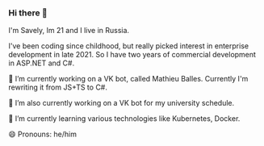 ### Hi there 👋

I'm Savely, Im 21 and I live in Russia.

I've been coding since childhood, but really picked interest in enterprise development in late 2021. So I have two years of commercial development in ASP.NET and C#.

🔭 I’m currently working on a VK bot, called Mathieu Balles. Currently I'm rewriting it from JS+TS to C#.

🔭 I’m also currently working on a VK bot for my university schedule.

🌱 I’m currently learning various technologies like Kubernetes, Docker.

😄 Pronouns: he/him

<!--
**SivkovSavely/SivkovSavely** is a ✨ _special_ ✨ repository because its `README.md` (this file) appears on your GitHub profile.

Here are some ideas to get you started:

- 🔭 I’m currently working on ...
- 🌱 I’m currently learning ...
- 👯 I’m looking to collaborate on ...
- 🤔 I’m looking for help with ...
- 💬 Ask me about ...
- 📫 How to reach me: ...
- 😄 Pronouns: ...
- ⚡ Fun fact: ...
-->
